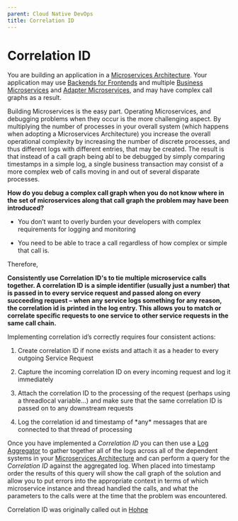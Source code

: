 ```yaml
---
parent: Cloud Native DevOps
title: Correlation ID
---
```

Correlation ID
===

You are building an application in a [Microservices Architecture](../Microservices/Microservices-Architecture.md). Your application may use [Backends for Frontends]((../Microservices/Backend-For-Frontend.md)) and multiple [Business Microservices](../Microservices/Business-Microservice.md) and [Adapter Microservices]((../Microservices/Legacy-Adapter-Microservice.md)), and may have complex call graphs as a result.

Building Microservices is the easy part.  Operating Microservices, and debugging problems when they occur is the more challenging aspect.  By multiplying the number of processes in your overall system (which happens when adopting a Microservices Architecture) you increase the overall operational complexity by increasing the number of discrete processes, and thus different logs with different entries, that may be created.  The result is that instead of a call graph being abl to be debugged by simply comparing timestamps in a simple log, a single business transaction may consist of a more complex web of calls moving in and out of several disparate processes.

**How do you debug a complex call graph when you do not know where in the set of microservices along that call graph the problem may have been introduced?**

-   You don’t want to overly burden your developers with complex requirements for logging and monitoring

-   You need to be able to trace a call regardless of how complex or simple that call is.

Therefore,

**Consistently use Correlation ID's to tie multiple microservice calls together. A correlation ID is a simple identifier (usually just a number) that is passed in to every service request and passed along on every succeeding request – when any service logs something for any reason, the correlation id is printed in the log entry. This allows you to match or correlate specific requests to one service to other service requests in the same call chain.**

Implementing correlation id’s correctly requires four consistent actions:

1.  Create correlation ID if none exists and attach it as a header to every outgoing Service Request

2.  Capture the incoming correlation ID on every incoming request and log it immediately

3.  Attach the correlation ID to the processing of the request (perhaps using a threadlocal variable…) and make sure that the same correlation ID is passed on to any downstream requests

4.  Log the correlation id and timestamp of \*any\* messages that are connected to that thread of processing

Once you have implemented a *Correlation ID* you can then use a [Log Aggregator](Log-Aggregator.md) to gather together all of the logs across all of the dependent systems in your [Microservices Architecture](../Microservices/Microservices-Architecture.md) and can perform a query for the *Correlation ID* against the aggregated log. When placed into timestamp order the results of this query will show the call graph of the solution and allow you to put errors into the appropriate context in terms of which microservice instance and thread handled the calls, and what the parameters to the calls were at the time that the problem was encountered.

Correlation ID was originally called out in [Hohpe](https://www.amazon.com/Enterprise-Integration-Patterns-Designing-Deploying/dp/0321200683)
